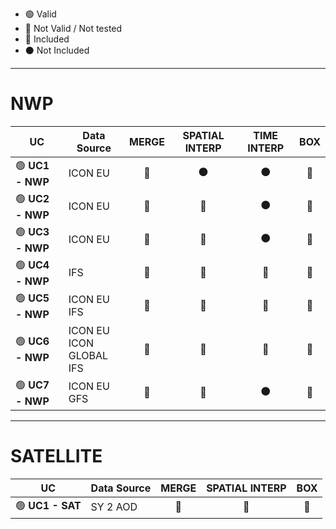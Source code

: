 - 🟢 Valid
- 🔴 Not Valid / Not tested
- 🔵 Included
- ⚫ Not Included
-------------------------------------------------------------------------------------------------------------
# **NWP**
| **UC**            | **Data Source**                       | **MERGE** | **SPATIAL INTERP**| **TIME INTERP**| **BOX**  |
|-------------------|---------------------------------------|:---------:|:-----------------:|:--------------:|:--------:|
| 🟢 **UC1 - NWP**  | ICON EU                               | 🔵        |⚫                 |⚫              |🔵        |
| 🟢 **UC2 - NWP**  | ICON EU                               | 🔵        |🔵                 |⚫              |🔵        |
| 🟢 **UC3 - NWP**  | ICON EU                               | 🔵        |🔵                 |⚫              |🔵        |
| 🟢 **UC4 - NWP**  | IFS                                   | 🔵        |🔵                 |🔵              |🔵        |
| 🟢 **UC5 - NWP**  | ICON EU <br> IFS                      | 🔵        |🔵                 |🔵              |🔵        |
| 🟢 **UC6 - NWP**  | ICON EU <br> ICON GLOBAL <br> IFS     | 🔵        |🔵                 |🔵              |🔵        |
| 🟢 **UC7 - NWP**  | ICON EU <br> GFS                      | 🔵        |🔵                 |⚫              |🔵        |



-------------------------------------------------------------------------------------------------------------
# **SATELLITE**
| **UC**            | **Data Source**           | **MERGE** | **SPATIAL INTERP**| **BOX**  |
|-------------------|---------------------------|:---------:|:-----------------:|:--------:|
| 🟢 **UC1 - SAT**  | SY 2 AOD                  | 🔵        |🔵                 |🔵        |